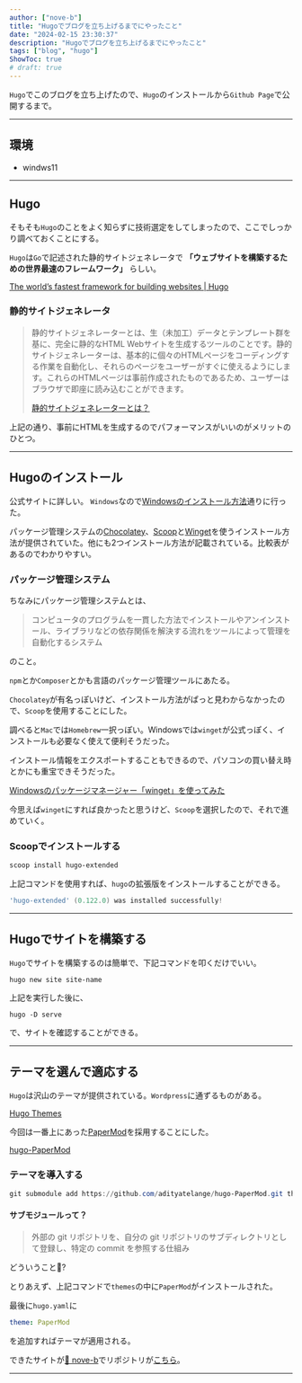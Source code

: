 ```yaml
---
author: ["nove-b"]
title: "Hugoでブログを立ち上げるまでにやったこと"
date: "2024-02-15 23:30:37"
description: "Hugoでブログを立ち上げるまでにやったこと"
tags: ["blog", "hugo"]
ShowToc: true
# draft: true
---
```


`Hugo`でこのブログを立ち上げたので、`Hugo`のインストールから`Github Page`で公開するまで。

---

## 環境
- windws11
---



## Hugo

そもそも`Hugo`のことをよく知らずに技術選定をしてしまったので、ここでしっかり調べておくことにする。

`Hugo`は`Go`で記述された静的サイトジェネレータで **「ウェブサイトを構築するための世界最速のフレームワーク」** らしい。

[The world’s fastest framework for building websites | Hugo](https://gohugo.io/)

### 静的サイトジェネレータ

> 静的サイトジェネレーターとは、生（未加工）データとテンプレート群を基に、完全に静的なHTML Webサイトを生成するツールのことです。静的サイトジェネレーターは、基本的に個々のHTMLページをコーディングする作業を自動化し、それらのページをユーザーがすぐに使えるようにします。これらのHTMLページは事前作成されたものであるため、ユーザーはブラウザで即座に読み込むことができます。
>
> [静的サイトジェネレーターとは？](https://www.cloudflare.com/ja-jp/learning/performance/static-site-generator/)

上記の通り、事前にHTMLを生成するのでパフォーマンスがいいのがメリットのひとつ。

---

## Hugoのインストール

公式サイトに詳しい。
`Windows`なので[Windowsのインストール方法](https://gohugo.io/installation/windows/)通りに行った。

パッケージ管理システムの[Chocolatey](https://chocolatey.org/)、[Scoop](https://scoop.sh/)と[Winget](https://learn.microsoft.com/en-us/windows/package-manager/)を使うインストール方法が提供されていた。他にも2つインストール方法が記載されている。比較表があるのでわかりやすい。

### パッケージ管理システム

ちなみにパッケージ管理システムとは、

> コンピュータのプログラムを一貫した方法でインストールやアンインストール、ライブラリなどの依存関係を解決する流れをツールによって管理を自動化するシステム

のこと。

`npm`とか`Composer`とかも言語のパッケージ管理ツールにあたる。


`Chocolatey`が有名っぽいけど、インストール方法がぱっと見わからなかったので、`Scoop`を使用することにした。

調べると`Mac`では`Homebrew`一択っぽい。Windowsでは`winget`が公式っぽく、インストールも必要なく使えて便利そうだった。

インストール情報をエクスポートすることもできるので、パソコンの買い替え時とかにも重宝できそうだった。

[Windowsのパッケージマネージャー「winget」を使ってみた](https://dev.classmethod.jp/articles/use_windows_package_manager_winget/)

今思えば`winget`にすれば良かったと思うけど、`Scoop`を選択したので、それで進めていく。

### Scoopでインストールする

```powershell
scoop install hugo-extended
```

上記コマンドを使用すれば、`hugo`の拡張版をインストールすることができる。

```powershell
'hugo-extended' (0.122.0) was installed successfully!
```
---

## Hugoでサイトを構築する

`Hugo`でサイトを構築するのは簡単で、下記コマンドを叩くだけでいい。

```hugo
hugo new site site-name
```
上記を実行した後に、

```hugo
hugo -D serve
```

で、サイトを確認することができる。

---

## テーマを選んで適応する

`Hugo`は沢山のテーマが提供されている。`Wordpress`に通ずるものがある。

[Hugo Themes](https://themes.gohugo.io/)

今回は一番上にあった[PaperMod](https://themes.gohugo.io/themes/hugo-papermod/)を採用することにした。

[hugo-PaperMod](https://github.com/adityatelange/hugo-PaperMod)

### テーマを導入する

```powershell
git submodule add https://github.com/adityatelange/hugo-PaperMod.git themes/PaperMod
```
#### サブモジュールって？

> 外部の git リポジトリを、自分の git リポジトリのサブディレクトリとして登録し、特定の commit を参照する仕組み

どういうこと🤔?

とりあえず、上記コマンドで`themes`の中に`PaperMod`がインストールされた。

最後に`hugo.yaml`に

```yaml
theme: PaperMod
```
を追加すればテーマが適用される。

できたサイトが[🦥 nove-b](https://nove-b.github.io/)でリポジトリが[こちら](https://github.com/nove-b/nove-b.github.io)。

---